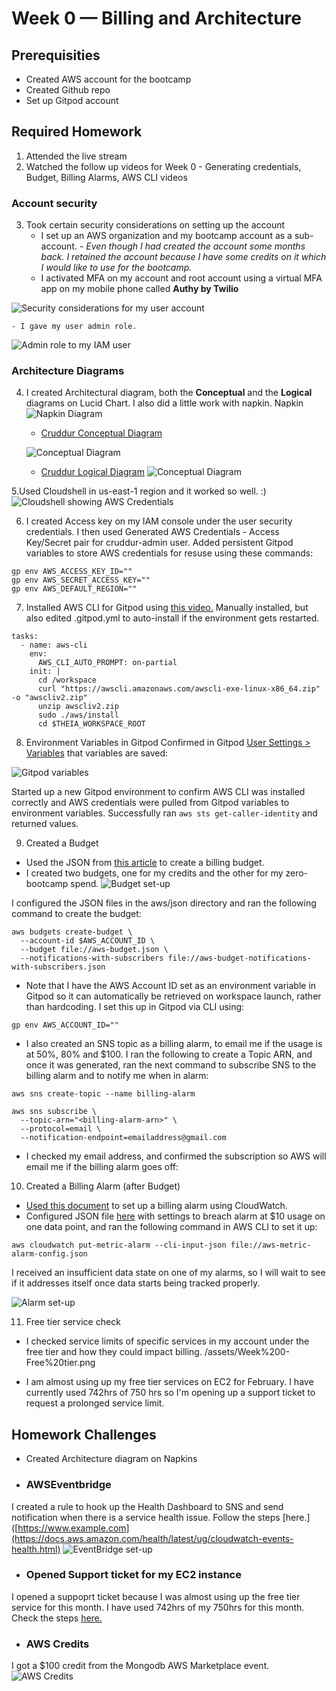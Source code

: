 # Week 0 — Billing and Architecture

## Prerequisities
 - Created AWS account for the bootcamp
 - Created Github repo
 - Set up Gitpod account 

## Required Homework
1. Attended the live stream
2. Watched the follow up videos for Week 0 - Generating credentials, Budget, Billing Alarms, AWS CLI videos

### Account security
3. Took certain security considerations on setting up the account
    - I set up an AWS organization and my bootcamp account as a sub-account. - *Even though I had created the account some months back. I retained the account because I have some credits on it which I would like to use for the bootcamp.*
    - I activated MFA on my account and root account using a virtual MFA app on my mobile phone called **Authy by Twilio**
  
  ![Security considerations for my user account](assets/Week%200-IAM%20security%20recommendations.png)
  
    - I gave my user admin role.
![Admin role to my IAM user](assets/Week0%20-AWS%20Admin%20-user.png)

### Architecture Diagrams

4. I created Architectural diagram, both the **Conceptual** and the **Logical** diagrams on Lucid Chart. I also did a little work with napkin.
Napkin
   ![Napkin Diagram](assets/Week0%20-%20Napkin%20image.jpg)
    - [Cruddur Conceptual Diagram](https://lucid.app/lucidchart/d0099a6b-c439-49d6-9cd0-6ae210eb165e/edit?invitationId=inv_542f629e-965d-4657-8013-154f306e223e)
   
   ![Conceptual Diagram](assets/_Cruddur%20-%20Conceptual%20Diagram%20(1).png)
   
    - [Cruddur Logical Diagram](https://lucid.app/lucidchart/a5a64e5f-b0f1-40a0-88d6-8ce213c7d2e0/edit?viewport_loc=63%2C-255%2C3469%2C1747%2C0_0&invitationId=inv_55f3b14f-5f06-4c63-84af-845bfaaf1f5d)
  ![Conceptual Diagram](assets/Cruddur%20Logical%20Architecture%20Diagram%20(1).png)
   
5.Used Cloudshell in us-east-1 region and it worked so well. :)
![Cloudshell showing AWS Credentials](assets/Week0%20-AWS%20Cloudshell.png)

6. I created Access key on my IAM console under the user security credentials. I then used Generated AWS Credentials - Access Key/Secret pair for cruddur-admin user. Added persistent Gitpod variables to store AWS credentials for resuse using these commands:
```
gp env AWS_ACCESS_KEY_ID=""
gp env AWS_SECRET_ACCESS_KEY=""
gp env AWS_DEFAULT_REGION=""
```

7. Installed AWS CLI for Gitpod using [this video.](https://www.youtube.com/watch?v=OdUnNuKylHg) Manually installed, but also edited .gitpod.yml to auto-install if the environment gets restarted.
```
tasks:
  - name: aws-cli
    env:
      AWS_CLI_AUTO_PROMPT: on-partial
    init: |
      cd /workspace
      curl "https://awscli.amazonaws.com/awscli-exe-linux-x86_64.zip" -o "awscliv2.zip"
      unzip awscliv2.zip
      sudo ./aws/install
      cd $THEIA_WORKSPACE_ROOT
```

8. Environment Variables in Gitpod
Confirmed in Gitpod [User Settings > Variables](https://gitpod.io/user/variables) that variables are saved:

![Gitpod variables](assets/Week%200-%20Gitpod%20Variables.png)

Started up a new Gitpod environment to confirm AWS CLI was installed correctly and AWS credentials were pulled from Gitpod variables to environment variables.  Successfully ran ```aws sts get-caller-identity``` and returned values.

9.  Created a Budget

  * Used the JSON from [this article](https://awscli.amazonaws.com/v2/documentation/api/latest/reference/budgets/create-budget.html) to create a billing budget.  
  * I created two budgets, one for my credits and the other for my zero-bootcamp spend. 
  ![Budget set-up](assets/Week%200-Budgets.png)
  
   I configured the JSON files in the aws/json directory and ran the following command to create the budget:

  ```
  aws budgets create-budget \
    --account-id $AWS_ACCOUNT_ID \
    --budget file://aws-budget.json \
    --notifications-with-subscribers file://aws-budget-notifications-with-subscribers.json
  ```

  * Note that I have the AWS Account ID set as an environment variable in Gitpod so it can automatically be retrieved on workspace launch, rather than hardcoding.  I set this up in Gitpod via CLI using:
  
  ```
  gp env AWS_ACCOUNT_ID=""
  ```

  * I also created an SNS topic as a billing alarm, to email me if the usage is at 50%, 80% and $100.  I ran the following to create a Topic ARN, and once it was generated, ran the next command to subscribe SNS to the billing alarm and to notify me when in alarm:

  ```
  aws sns create-topic --name billing-alarm

  aws sns subscribe \
    --topic-arn="<billing-alarm-arn>" \
    --protocol=email \
    --notification-endpoint=emailaddress@gmail.com
```

* I checked my email address, and confirmed the subscription so AWS will email me if the billing alarm goes off:

  
10.  Created a Billing Alarm (after Budget)

* [Used this document](https://docs.aws.amazon.com/AmazonCloudWatch/latest/monitoring/monitor_estimated_charges_with_cloudwatch.html) to set up a billing alarm using CloudWatch.
* Configured JSON file [here](../aws/json/aws-metric-alarm-config.json) with settings to breach alarm at $10 usage on one data point, and ran the following command in AWS CLI to set it up:

```
aws cloudwatch put-metric-alarm --cli-input-json file://aws-metric-alarm-config.json
```

I received an insufficient data state on one of my alarms, so I will wait to see if it addresses itself once data starts being tracked properly.


![Alarm set-up](assets/Week%200%20-%20Alarms.png)

11. Free tier service check
*  I checked service limits of specific services in my account under the free tier and how they could impact billing.
/assets/Week%200-Free%20tier.png

*  I am almost using up my free tier services on EC2 for February. I have currently used 742hrs of 750 hrs so I'm opening up a support ticket to request a prolonged service limit.
  


   
## Homework Challenges
  - Created Architecture diagram on Napkins
  - ### AWSEventbridge
   I created a rule to hook up the Health Dashboard to SNS and send notification when there is a service health issue. Follow the steps [here.]([https://www.example.com](https://docs.aws.amazon.com/health/latest/ug/cloudwatch-events-health.html)
   ![EventBridge set-up](assets/Week0-%20Eventbridge%20(2).png) 
   
  - ### Opened Support ticket for my EC2 instance
  I opened a suppoprt ticket because I was almost using up the free tier service for this month. I have used 742hrs of my 750hrs for this month. Check the steps [here.](https://docs.aws.amazon.com/awssupport/latest/user/create-service-quota-increase.html)
  
  - ### AWS Credits
   I got a $100 credit from the Mongodb AWS Marketplace event. 
 ![AWS Credits](assets/Week%200-%20Credits.png)
